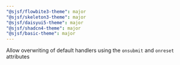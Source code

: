 ```yaml
---
"@sjsf/flowbite3-theme": major
"@sjsf/skeleton3-theme": major
"@sjsf/daisyui5-theme": major
"@sjsf/shadcn4-theme": major
"@sjsf/basic-theme": major
---
```


Allow overwriting of default handlers using the `onsubmit` and `onreset` attributes
